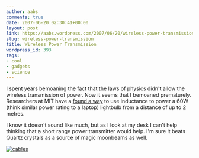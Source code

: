 ```yaml
---
author: aabs
comments: true
date: 2007-06-20 02:30:41+00:00
layout: post
link: https://aabs.wordpress.com/2007/06/20/wireless-power-transmission/
slug: wireless-power-transmission
title: Wireless Power Transmission
wordpress_id: 393
tags:
- cool
- gadgets
- science
---
```


I spent years bemoaning the fact that the laws of physics didn't allow the wireless transmission of power. Now it seems that I bemoaned prematurely. Researchers at MIT have a [found a way](http://www.technologyreview.com/Energy/18836/) to use inductance to power a 60W (think similar power rating to a laptop) lightbulb from a distance of up to 2 metres.

I  know it doesn't sound like much, but as I look at my desk I can't help thinking that a short range power transmitter would help. I'm sure it beats Quartz crystals as a source of magic moonbeams as well.

[![cables](http://aabs.files.wordpress.com/2007/06/cables-thumb.jpg)](http://aabs.files.wordpress.com/2007/06/cables.jpg)
